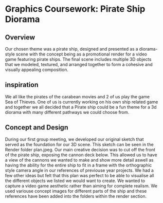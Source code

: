 # Graphics Coursework: Pirate Ship Diorama
## Overview

Our chosen theme was a pirate ship, designed and presented as a diorama-style scene with the concept being as a promotional render for a video game featuring pirate ships.
The final scene includes multiple 3D objects that we modeled, textured, and arranged together to form a cohesive and visually appealing composition.

## inspiration

We all like the pirates of the carabean movies and 2 of us play the game Sea of Thieves. One of us is currently working on his own ship related game and together we all decided that a Pirate ship could be a fun theme for a 3d diorama with many different pathways we could choose from.

## Concept and Design

During our first group meeting, we developed our original sketch that served as the foundation for our 3D scene.
This sketch can be seen in the Render folder plan.jpeg.
Our main creative decision was to cut off the front of the pirate ship, exposing the cannon deck below. This allowed us to have a view of the cannons we wanted to make and show more detail aswell as having the ability for the entire ship to fit in a frame with the orthographic style camera angle in our references of previouse year projects.
We had a few other ideas but felt that this plan was perfect to be able to visualise all the different objects we listed we would want to create.
We wanted to capture a video game aesthetic rather than aiming for complete realism.
We used variouse concept images for different parts of the ship and these references have been added into the folders within the render section.
